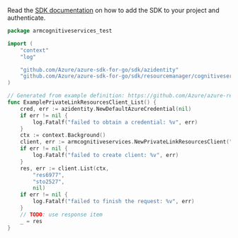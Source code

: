 Read the [SDK documentation](https://github.com/Azure/azure-sdk-for-go/blob/sdk%2Fresourcemanager%2Fcognitiveservices%2Farmcognitiveservices%2Fv1.0.0/sdk/resourcemanager/cognitiveservices/armcognitiveservices/README.md) on how to add the SDK to your project and authenticate.

```go
package armcognitiveservices_test

import (
	"context"
	"log"

	"github.com/Azure/azure-sdk-for-go/sdk/azidentity"
	"github.com/Azure/azure-sdk-for-go/sdk/resourcemanager/cognitiveservices/armcognitiveservices"
)

// Generated from example definition: https://github.com/Azure/azure-rest-api-specs/tree/main/specification/cognitiveservices/resource-manager/Microsoft.CognitiveServices/stable/2022-03-01/examples/ListPrivateLinkResources.json
func ExamplePrivateLinkResourcesClient_List() {
	cred, err := azidentity.NewDefaultAzureCredential(nil)
	if err != nil {
		log.Fatalf("failed to obtain a credential: %v", err)
	}
	ctx := context.Background()
	client, err := armcognitiveservices.NewPrivateLinkResourcesClient("{subscription-id}", cred, nil)
	if err != nil {
		log.Fatalf("failed to create client: %v", err)
	}
	res, err := client.List(ctx,
		"res6977",
		"sto2527",
		nil)
	if err != nil {
		log.Fatalf("failed to finish the request: %v", err)
	}
	// TODO: use response item
	_ = res
}
```
